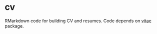 # cv
RMarkdown code for building CV and resumes. Code depends on [vitae](https://github.com/mitchelloharawild/vitae) package.
